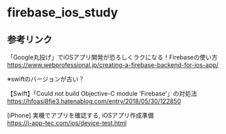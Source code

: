 # firebase_ios_study

## 参考リンク

「Google丸投げ」でiOSアプリ開発が恐ろしくラクになる！Firebaseの使い方  
https://www.webprofessional.jp/creating-a-firebase-backend-for-ios-app/  

※swiftのバージョンが古い？

【Swift】「Could not build Objective-C module 'Firebase'」の対処法  
https://hfoasi8fje3.hatenablog.com/entry/2018/05/30/122850  

[iPhone] 実機でアプリを確認する, iOSアプリ作成準備  
https://i-app-tec.com/ios/device-test.html  

